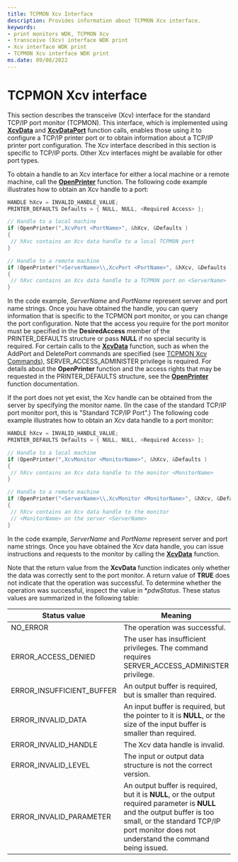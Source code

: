 ```yaml
---
title: TCPMON Xcv Interface
description: Provides information about TCPMON Xcv interface.
keywords:
- print monitors WDK, TCPMON Xcv
- transceive (Xcv) interface WDK print
- Xcv interface WDK print
- TCPMON Xcv interface WDK print
ms.date: 09/08/2022
---
```


# TCPMON Xcv interface

This section describes the transceive (Xcv) interface for the standard TCP/IP port monitor (TCPMON). This interface, which is implemented using [**XcvData**](/previous-versions/ff564255(v=vs.85)) and [**XcvDataPort**](/windows-hardware/drivers/ddi/winsplp/nf-winsplp-xcvdataport) function calls, enables those using it to configure a TCP/IP printer port or to obtain information about a TCP/IP printer port configuration. The Xcv interface described in this section is specific to TCP/IP ports. Other Xcv interfaces might be available for other port types.

To obtain a handle to an Xcv interface for either a local machine or a remote machine, call the [**OpenPrinter**](/windows/win32/printdocs/openprinter) function. The following code example illustrates how to obtain an Xcv handle to a port:

```cpp
HANDLE hXcv = INVALID_HANDLE_VALUE;
PRINTER_DEFAULTS Defaults = { NULL, NULL, <Required Access> };

// Handle to a local machine
if (OpenPrinter(",XcvPort <PortName>", &hXcv, &Defaults )
{
 // hXvc contains an Xcv data handle to a local TCPMON port
}

// Handle to a remote machine
if (OpenPrinter("<ServerName>\\,XcvPort <PortName>", &hXcv, &Defaults )
{
 // hXvc contains an Xcv data handle to a TCPMON port on <ServerName>
}
```

In the code example, *ServerName* and *PortName* represent server and port name strings. Once you have obtained the handle, you can query information that is specific to the TCPMON port monitor, or you can change the port configuration. Note that the access you require for the port monitor must be specified in the **DesiredAccess** member of the PRINTER_DEFAULTS structure or pass **NULL** if no special security is required. For certain calls to the [**XcvData**](/previous-versions/ff564255(v=vs.85)) function, such as when the AddPort and DeletePort commands are specified (see [TCPMON Xcv Commands](tcpmon-xcv-commands.md)), SERVER_ACCESS_ADMINISTER privilege is required. For details about the **OpenPrinter** function and the access rights that may be requested in the PRINTER_DEFAULTS structure, see the [**OpenPrinter**](/windows/win32/printdocs/openprinter) function documentation.

If the port does not yet exist, the Xcv handle can be obtained from the server by specifying the monitor name. (In the case of the standard TCP/IP port monitor port, this is "Standard TCP/IP Port".) The following code example illustrates how to obtain an Xcv data handle to a port monitor:

```cpp
HANDLE hXcv = INVALID_HANDLE_VALUE;
PRINTER_DEFAULTS Defaults = { NULL, NULL, <Required Access> };

// Handle to a local machine
if (OpenPrinter(",XcvMonitor <MonitorName>", &hXcv, &Defaults )
{
 // hXcv contains an Xcv data handle to the monitor <MonitorName>
}

// Handle to a remote machine
if (OpenPrinter("<ServerName>\\,XcvMonitor <MonitorName>", &hXcv, &Defaults )
{
 // hXcv contains an Xcv data handle to the monitor 
 // <MonitorName> on the server <ServerName>
}
```

In the code example, *ServerName* and *PortName* represent server and port name strings. Once you have obtained the Xcv data handle, you can issue instructions and requests to the monitor by calling the [**XcvData**](/previous-versions/ff564255(v=vs.85)) function.

Note that the return value from the **XcvData** function indicates only whether the data was correctly sent to the port monitor. A return value of **TRUE** does not indicate that the operation was successful. To determine whether the operation was successful, inspect the value in \**pdwStatus*. These status values are summarized in the following table:

| Status value | Meaning |
|--|--|
| NO_ERROR | The operation was successful. |
| ERROR_ACCESS_DENIED | The user has insufficient privileges. The command requires SERVER_ACCESS_ADMINISTER privilege. |
| ERROR_INSUFFICIENT_BUFFER | An output buffer is required, but is smaller than required. |
| ERROR_INVALID_DATA | An input buffer is required, but the pointer to it is **NULL**, or the size of the input buffer is smaller than required. |
| ERROR_INVALID_HANDLE | The Xcv data handle is invalid. |
| ERROR_INVALID_LEVEL | The input or output data structure is not the correct version. |
| ERROR_INVALID_PARAMETER | An output buffer is required, but it is **NULL**, or the output required parameter is **NULL** and the output buffer is too small, or the standard TCP/IP port monitor does not understand the command being issued. |
